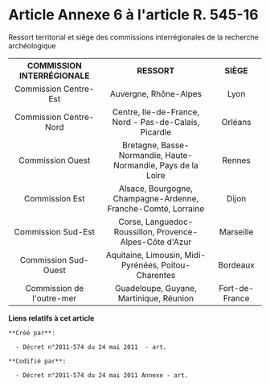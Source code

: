 # Article Annexe 6 à l'article R. 545-16

Ressort territorial et siège des commissions interrégionales de la recherche archéologique

<table>
    <tbody>
      <tr>
        <th>COMMISSION INTERRÉGIONALE

</th>
        <th>RESSORT

</th>
        <th>SIÈGE

</th>
      </tr>
      <tr>
        <td align="center">Commission Centre-Est

</td>
        <td align="center">Auvergne, Rhône-Alpes

</td>
        <td align="center">Lyon

</td>
      </tr>
      <tr>
        <td align="center">Commission Centre-Nord

</td>
        <td align="center">Centre, Ile-de-France, Nord - Pas-de-Calais, Picardie

</td>
        <td align="center">Orléans

</td>
      </tr>
      <tr>
        <td align="center">Commission Ouest

</td>
        <td align="center">Bretagne, Basse-Normandie, Haute-Normandie, Pays de la Loire

</td>
        <td align="center">Rennes

</td>
      </tr>
      <tr>
        <td align="center">Commission Est

</td>
        <td align="center">Alsace, Bourgogne, Champagne-Ardenne, Franche-Comté, Lorraine

</td>
        <td align="center">Dijon

</td>
      </tr>
      <tr>
        <td align="center">Commission Sud-Est

</td>
        <td align="center">Corse, Languedoc-Roussillon, Provence-Alpes-Côte d'Azur

</td>
        <td align="center">Marseille

</td>
      </tr>
      <tr>
        <td align="center">Commission Sud-Ouest

</td>
        <td align="center">Aquitaine, Limousin, Midi-Pyrénées, Poitou-Charentes

</td>
        <td align="center">Bordeaux

</td>
      </tr>
      <tr>
        <td align="center">Commission de l'outre-mer

</td>
        <td align="center">Guadeloupe, Guyane, Martinique, Réunion

</td>
        <td align="center">Fort-de-France

</td>
      </tr>
    </tbody>
  </table>

**Liens relatifs à cet article**

	**Créé par**:

	  - Décret n°2011-574 du 24 mai 2011  - art.

	**Codifié par**:

	  - Décret n°2011-574 du 24 mai 2011 Annexe - art.
